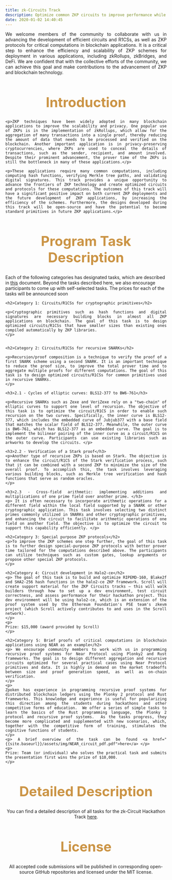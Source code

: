 ```yaml
---
title: zk-Circuits Track
description: Optimize common ZKP circuits to improve performance while preserving correctness.
date: 2020-01-02 14:40:45
---
```


<!-- Given a specification of the zkrollup computation and a reference circuit compiled by existing libraries in R1CS/Plonk format, reduce the total size of the rollup circuit while preserving the correctness. For example, the participants can design custom gates and lookup arguments in Plonk and other ZKP backends to optimize the prover time. Submit a writeup explaining the optimizations, the improvement on the prover time and any trade-off on the proof size/verifier time. The prize will be given to submissions with the fastest prover time. -->

<!-- Optimize common ZKP circuits to improve performance while preserving correctness. -->

<style>
p + ul {
    margin-top: -20px;
    margin-bottom: -10px;
}

/* p {
  font-size: x-large;
}

ul {
  font-size: x-large;
}

li {
  font-size: x-large;
} */

</style>


<div style="text-align: justify">
 <p>We welcome members of the community to collaborate with us in advancing the development of efficient circuits and R1CSs, as well as ZKP protocols for critical computations in blockchain applications. It is a critical step to enhance the efficiency and scalability of ZKP schemes for deployment in various applications, including zkRollups, zkBridges, and DeFi. We are confident that with the collective efforts of the community, we can achieve this goal and make contributions to the advancement of ZKP and blockchain technology. </p>
</div>

<div style="text-align: center;">
  <h1 style="font-weight: bold; font-size: 3em; color: #CB9445;">Introduction</h1>
</div>

<div style="text-align: justify">

    <p>ZKP techniques have been widely adopted in many blockchain applications to improve the scalability and privacy. One popular use of ZKPs is in the implementation of zkRollups, which allow for the aggregation of many transactions into a single proof, thereby reducing the amount of data that needs to be processed and verified on the blockchain. Another important application is in privacy-preserving cryptocurrencies, where ZKPs are used to conceal the details of transactions, such as the sender, recipient, and amount involved. Despite their prominent advancement, the prover time of the ZKPs is still the bottleneck in many of these applications.</p>

    <p>These applications require many common computations, including computing hash functions, verifying Merkle tree paths, and validating digital signatures. This track provides a unique opportunity to advance the frontiers of ZKP technology and create optimized circuits and protocols for these computations. The outcomes of this track will have a significant positive impact on both current ZKP deployments and the future development of ZKP applications, by increasing the efficiency of the schemes. Furthermore, the designs developed during this track will be open-source and have the potential to become standard primitives in future ZKP applications.</p>
</div>


<div style="text-align: center;">
  <h1 style="font-weight: bold; font-size: 3em; color: #CB9445;">Program Task Description</h1>
</div>

<p>
Each of the following categories has designated tasks, which are described in <a href="https://drive.google.com/file/d/1iQ7Cl0OjeL_Rrwkn7zRGDjb6dp0O4QfG/view?usp=share_link">this</a> document. Beyond the tasks described here, we also encourage participants to come up with self-selected tasks. The prices for each of the tasks will be announced soon
</p>

<div style="text-align: justify">

    <h2>Category 1: Circuits/R1CSs for cryptographic primitives</h2>

    <p>Cryptographic primitives such as hash functions and digital signatures are necessary building blocks in almost all ZKP applications on blockchain. The goal of this task is to design optimized circuits/R1CSs that have smaller sizes than existing ones compiled automatically by ZKP libraries. 
    </p>


    <h2>Category 2: Circuits/R1CSs for recursive SNARKs</h2>

    <p>Recursion/proof composition is a technique to verify the proof of a first SNARK scheme using a second SNARK. It is an important technique to reduce the proof size, to improve the total prover time and to aggregate multiple proofs for different computations. The goal of this task is to design optimized circuits/R1CSs for common primitives used in recursive SNARKs. 
    </p>

    <h3>2.1 - Cycles of elliptic curves: BLS12-377 to BW6-761</h3>

    <p>Recursive SNARKs such as Zexe and VeriZexe rely on a "two-chain" of elliptic curves to support one level of recursion. The objective of this task is to optimize the circuit/R1CS in order to enable such recursion on the two curves. Specifically, the inner curve is BLS12-377, which includes the embedded curve of Jubjub377 with a base field that matches the scalar field of BLS12-377. Meanwhile, the outer curve is BW6-761, which has BLS12-377 as an embedded curve. The goal is to implement the bilinear pairing of the inner curve as a circuit/R1CS on the outer curve. Participants can use existing libraries such as arkworks to develop the circuits. </p>

    <h3>2.2 - Verification of a Stark proof</h3>
    <p>Another type of recursive ZKPs is based on Stark. The objective is to enhance the circuit/R1CS of the Stark verification process, such that it can be combined with a second ZKP to minimize the size of the overall proof. To accomplish this, the task involves leveraging various building blocks, such as Merkle tree verification and hash functions that serve as random oracles.
    </p>

    <h3>2.3 - Cross-field arithmetic: implementing additions and multiplications of one prime field over another prime. </h3>
    <p> It is often necessary to incorporate arithmetic operations for a different field within the local field supported by a SNARK or other cryptographic application. This task involves selecting two distinct primes commonly utilized in SNARKs and other cryptographic primitives, and enhancing the circuit to facilitate arithmetic operations of one field on another field. The objective is to optimize the circuit to support this capability efficiently. </p>

    <h2>Category 3: Special purpose ZKP protocols</h2>
    <p>To improve the ZKP schemes one step further, the goal of this task is to further design special-purpose ZKP protocols with better prover time tailored for the computations described above. The participants can utilize techniques such as custom gates, lookup arguments or propose other special ZKP protocols. 
    </p>

    <h2>Category 4: Circuit development in Halo2-ce</h2>
    <p> The goal of this task is to build and optimize RIPEMD-160, Blake2f and SHA2-256 hash functions in the halo2-ce ZKP framework. Scroll will create support material for the ZKP Circuits tracks — this will walk builders through how to set up a dev environment, test circuit correctness, and assess performance for their hackathon project. This dev environment will be using halo2-ce, which is an extension of the proof system used by the Ethereum Foundation's PSE team's zkevm project (which Scroll actively contributes to and uses in the Scroll network).
    </p> 
    <p>
    Prize: $15,000 (award provided by Scroll)
    </p>

    <h2>Category 5: Brief proofs of critical computations in blockchain applications using NEAR as an example</h2>
    <p> We encourage community members to work with us in programming recursive proof systems for Near Protocol using Plonky2 and Rust frameworks. The goal is to design different aggregation and recursive circuits optimized for several practical cases using Near Protocol primitives and data. It is highly in demand on the market tradeoffs between size and proof generation speed, as well as on-chain verification.
    </p> 
    <p>
    Zpoken has experience in programming recursive proof systems for distributed blockchain ledgers using the Plonky 2 protocol and Rust frameworks. This knowledge and experience is useful for popularizing this direction among the students during hackathons and other competitive forms of education.  We offer a series of simple tasks to learn the basics of the Rust programming language, the Plonky 2 protocol and recursive proof systems.  As the tasks progress, they become more complicated and supplemented with new scenarios, which, together with the competitive form of training, stimulates the cognitive functions of students.
    </p>
    <p> A brief overview of the task can be found <a href="{{site.baseurl}}/assets/img/NEAR_circuit_pdf.pdf">here</a> </p>
    <p>
    Prize: Team (or individual) who solves the practical task and submits the presentation first wins the prize of $10,000.
    </p>
</div>

<div style="text-align: center;">
  <h1 style="font-weight: bold; font-size: 3em; color: #CB9445;">Detailed Description</h1>
</div>
<div style="text-align: center;">
<p> You can find a detailed description of all tasks for the zk-Circuit Hackathon Track <a href="{{site.baseurl}}/assets/img/zkCircuit_pdf.pdf">here</a>.</p>
</div>

<div style="text-align: center;">
  <h1 style="font-weight: bold; font-size: 3em; color: #CB9445;">License</h1>
</div>
<div style="text-align: center;">
<p> All accepted code submissions will be published in corresponding open-source GitHub repositories and licensed under the MIT license.</p>
</div>
